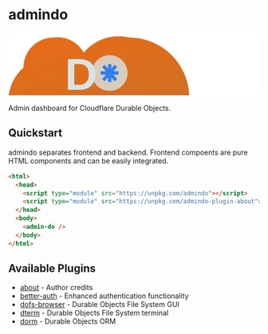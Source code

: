 # admindo

![AdminDO Logo](./admindo/admindo.svg)

Admin dashboard for Cloudflare Durable Objects.

## Quickstart

admindo separates frontend and backend. Frontend compoents are pure HTML components and can be easily integrated.

```html
<html>
  <head>
    <script type="module" src="https://unpkg.com/admindo"></script>
    <script type="module" src="https://unpkg.com/admindo-plugin-about"></script>
  </head>
  <body>
    <admin-do />
  </body>
</html>
```

## Available Plugins

- [about](./plugins/about) - Author credits
- [better-auth](./plugins/better-auth) - Enhanced authentication functionality
- [dofs-browser](./plugins/dofs-browser) - Durable Objects File System GUI
- [dterm](./plugins/dterm) - Durable Objects File System terminal
- [dorm](./plugins/dorm) - Durable Objects ORM
